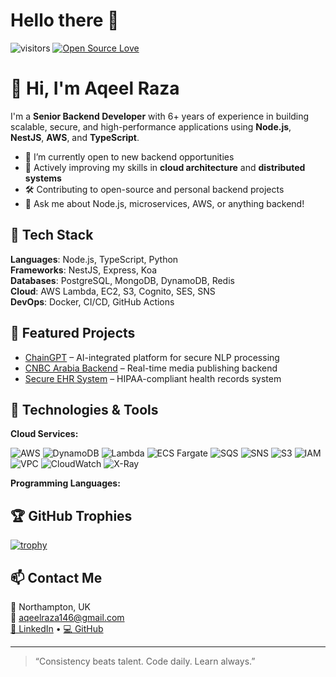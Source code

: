 # Hello there 👋

![visitors](https://visitor-badge.laobi.icu/badge?page_id=zhenye-na.zhenye-na)
[![Open Source Love](https://badges.frapsoft.com/os/v1/open-source.svg?v=102)](https://github.com/ellerbrock/open-source-badge/)

# 👋 Hi, I'm Aqeel Raza

I'm a **Senior Backend Developer** with 6+ years of experience in building scalable, secure, and high-performance applications using **Node.js**, **NestJS**, **AWS**, and **TypeScript**.

- 🔭 I’m currently open to new backend opportunities
- 🌱 Actively improving my skills in **cloud architecture** and **distributed systems**
- 🛠️ Contributing to open-source and personal backend projects
- 💬 Ask me about Node.js, microservices, AWS, or anything backend!

## 🔧 Tech Stack
**Languages**: Node.js, TypeScript, Python  
**Frameworks**: NestJS, Express, Koa  
**Databases**: PostgreSQL, MongoDB, DynamoDB, Redis  
**Cloud**: AWS Lambda, EC2, S3, Cognito, SES, SNS  
**DevOps**: Docker, CI/CD, GitHub Actions

## 📝 Featured Projects
- [ChainGPT](https://github.com/...) – AI-integrated platform for secure NLP processing
- [CNBC Arabia Backend](https://github.com/...) – Real-time media publishing backend
- [Secure EHR System](https://github.com/...) – HIPAA-compliant health records system

## 🔧 Technologies & Tools

**Cloud Services:**

![AWS](https://img.shields.io/badge/Cloud-AWS-informational?style=flat&logo=amazon-aws&logoColor=white&color=6aa6f8)
![DynamoDB](https://img.shields.io/badge/Database-DynamoDB-informational?style=flat&logo=amazon-dynamodb&logoColor=white&color=6aa6f8)
![Lambda](https://img.shields.io/badge/Compute-AWS_Lambda-informational?style=flat&logo=aws-lambda&logoColor=white&color=6aa6f8)
![ECS Fargate](https://img.shields.io/badge/Container-ECS_Fargate-informational?style=flat&logo=amazon-ecs&logoColor=white&color=6aa6f8)
![SQS](https://img.shields.io/badge/Queue-SQS-informational?style=flat&logo=amazon-sqs&logoColor=white&color=6aa6f8)
![SNS](https://img.shields.io/badge/Pub/Sub-SNS-informational?style=flat&logo=amazon-sns&logoColor=white&color=6aa6f8)
![S3](https://img.shields.io/badge/Storage-S3-informational?style=flat&logo=amazon-s3&logoColor=white&color=6aa6f8)
![IAM](https://img.shields.io/badge/Security-IAM-informational?style=flat&logo=amazon-iam&logoColor=white&color=6aa6f8)
![VPC](https://img.shields.io/badge/Network-VPC-informational?style=flat&logo=amazon-vpc&logoColor=white&color=6aa6f8)
![CloudWatch](https://img.shields.io/badge/Monitoring-CloudWatch-informational?style=flat&logo=amazon-cloudwatch&logoColor=white&color=6aa6f8)
![X-Ray](https://img.shields.io/badge/Tracing-X--Ray-informational?style=flat&logo=amazon-xray&logoColor=white&color=6aa6f8)

**Programming Languages:**


## 🏆 GitHub Trophies

[![trophy](https://github-profile-trophy.vercel.app/?username=zhenye-na&theme=nord&column=7)](https://github.com/ryo-ma/github-profile-trophy)


## 📫 Contact Me
📍 Northampton, UK  
📧 aqeelraza146@gmail.com  
[💼 LinkedIn](https://www.linkedin.com/in/aqeel-raza-5b64887b/) • [💻 GitHub](https://github.com/aqeelrazagondal)

---

> “Consistency beats talent. Code daily. Learn always.”

